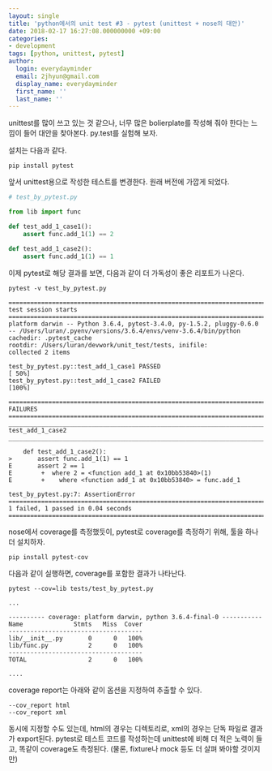 ```yaml
---
layout: single
title: 'python에서의 unit test #3 - pytest (unittest + nose의 대안)'
date: 2018-02-17 16:27:08.000000000 +09:00
categories:
- development
tags: [python, unittest, pytest]
author:
  login: everydayminder
  email: 2jhyun@gmail.com
  display_name: everydayminder
  first_name: ''
  last_name: ''
---
```

unittest를 많이 쓰고 있는 것 같으나, 너무 많은 bolierplate를 작성해 줘야 한다는 느낌이 들어 대안을 찾아본다.
py.test를 실험해 보자.

설치는 다음과 같다.
```
pip install pytest
```

앞서 unittest용으로 작성한 테스트를 변경한다. 원래 버전에 가깝게 되었다.
```python
# test_by_pytest.py

from lib import func

def test_add_1_case1():
    assert func.add_1(1) == 2

def test_add_1_case2():
    assert func.add_1(1) == 1
```

이제 pytest로 해당 결과를 보면, 다음과 같이 더 가독성이 좋은 리포트가 나온다.

```
pytest -v test_by_pytest.py

================================================================================================= test session starts ==================================================================================================
platform darwin -- Python 3.6.4, pytest-3.4.0, py-1.5.2, pluggy-0.6.0 -- /Users/luran/.pyenv/versions/3.6.4/envs/venv-3.6.4/bin/python
cachedir: .pytest_cache
rootdir: /Users/luran/devwork/unit_test/tests, inifile:
collected 2 items

test_by_pytest.py::test_add_1_case1 PASSED                                                                                                                                                                       [ 50%]
test_by_pytest.py::test_add_1_case2 FAILED                                                                                                                                                                       [100%]

======================================================================================================= FAILURES =======================================================================================================
___________________________________________________________________________________________________ test_add_1_case2 ___________________________________________________________________________________________________

    def test_add_1_case2():
>       assert func.add_1(1) == 1
E       assert 2 == 1
E        +  where 2 = <function add_1 at 0x10bb53840>(1)
E        +    where <function add_1 at 0x10bb53840> = func.add_1

test_by_pytest.py:7: AssertionError
========================================================================================== 1 failed, 1 passed in 0.04 seconds ==========================================================================================
```

nose에서 coverage를 측정했듯이, pytest로 coverage를 측정하기 위해, 툴을 하나 더 설치하자.

```
pip install pytest-cov
```
다음과 같이 실행하면, coverage를 포함한 결과가 나타난다.

```
pytest --cov=lib tests/test_by_pytest.py

...

---------- coverage: platform darwin, python 3.6.4-final-0 -----------
Name              Stmts   Miss  Cover
-------------------------------------
lib/__init__.py       0      0   100%
lib/func.py           2      0   100%
-------------------------------------
TOTAL                 2      0   100%

....
```
coverage report는 아래와 같이 옵션을 지정하여 추출할 수 있다.

```
--cov_report html
--cov_report xml
```
동시에 지정할 수도 있는데, html의 경우는 디렉토리로, xml의 경우는 단독 파일로 결과가 export된다.
pytest로 테스트 코드를 작성하는데 unittest에 비해 더 적은 노력이 들고, 똑같이 coverage도 측정된다.
(물론, fixture나 mock 등도 더 살펴 봐야할 것이지만)


